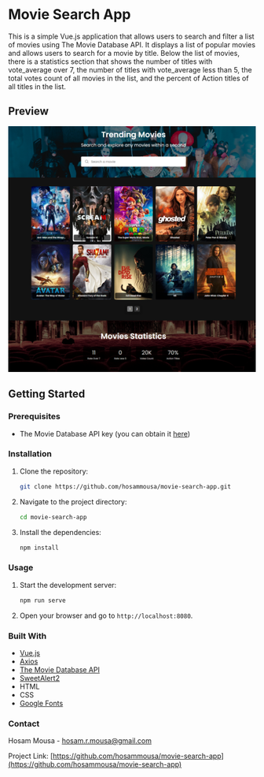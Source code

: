 # Movie Search App

This is a simple Vue.js application that allows users to search and filter a list of movies using The Movie Database API. It displays a list of popular movies and allows users to search for a movie by title. Below the list of movies, there is a statistics section that shows the number of titles with vote_average over 7, the number of titles with vote_average less than 5, the total votes count of all movies in the list, and the percent of Action titles of all titles in the list.

## Preview

![Movie Search App Preview](./Preview.png)

## Getting Started

### Prerequisites

- The Movie Database API key (you can obtain it [here](https://www.themoviedb.org/settings/api))

### Installation

1. Clone the repository:

   ```sh
   git clone https://github.com/hosammousa/movie-search-app.git
   ```

2. Navigate to the project directory:

   ```sh
   cd movie-search-app
   ```

3. Install the dependencies:

   ```sh
   npm install
   ```

### Usage

1. Start the development server:

   ```sh
   npm run serve
   ```

2. Open your browser and go to `http://localhost:8080`.

### Built With

- [Vue.js](https://vuejs.org/guide/introduction.html)
- [Axios](https://axios-http.com/)
- [The Movie Database API](https://developers.themoviedb.org/3/getting-started/introduction)
- [SweetAlert2](https://sweetalert2.github.io/)
- HTML
- CSS
- [Google Fonts](https://fonts.googleapis.com/css2?family=Poppins:wght@400;500;600&display=swap)

### Contact

Hosam Mousa - [hosam.r.mousa@gmail.com](mailto:hosam.r.mousa@gmail.com)

Project Link: [https://github.com/hosammousa/movie-search-app](https://github.com/hosammousa/movie-search-app)
